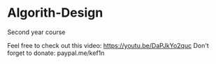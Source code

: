 # Algorith-Design
Second year course

Feel free to check out this video: https://youtu.be/DaPJkYo2quc
Don't forget to donate: paypal.me/kef1n

